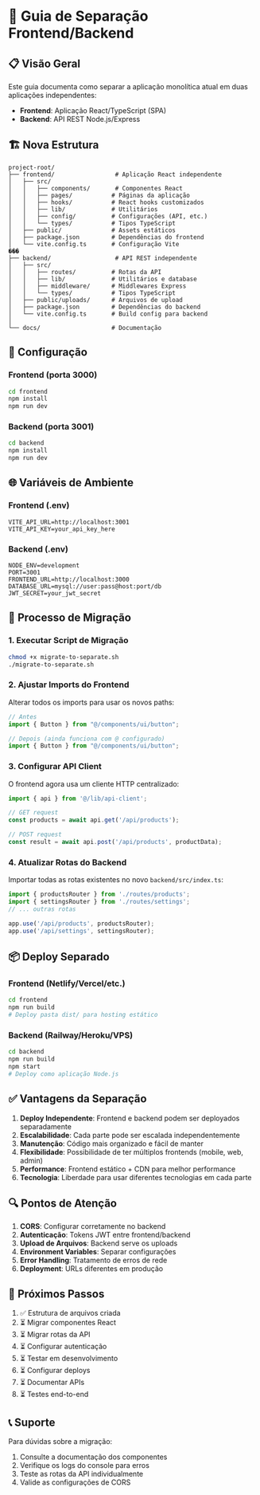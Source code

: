 # 🚀 Guia de Separação Frontend/Backend

## 📋 Visão Geral

Este guia documenta como separar a aplicação monolítica atual em duas aplicações independentes:

- **Frontend**: Aplicação React/TypeScript (SPA)
- **Backend**: API REST Node.js/Express

## 🏗️ Nova Estrutura

```
project-root/
├── frontend/                 # Aplicação React independente
│   ├── src/
│   │   ├── components/       # Componentes React
│   │   ├── pages/           # Páginas da aplicação
│   │   ├── hooks/           # React hooks customizados
│   │   ├── lib/             # Utilitários
│   │   ├── config/          # Configurações (API, etc.)
│   │   └── types/           # Tipos TypeScript
│   ├── public/              # Assets estáticos
│   ├── package.json         # Dependências do frontend
│   └── vite.config.ts       # Configuração Vite
���
├── backend/                  # API REST independente
│   ├── src/
│   │   ├── routes/          # Rotas da API
│   │   ├── lib/             # Utilitários e database
│   │   ├── middleware/      # Middlewares Express
│   │   └── types/           # Tipos TypeScript
│   ├── public/uploads/      # Arquivos de upload
│   ├── package.json         # Dependências do backend
│   └── vite.config.ts       # Build config para backend
│
└── docs/                    # Documentação
```

## 🔧 Configuração

### Frontend (porta 3000)
```bash
cd frontend
npm install
npm run dev
```

### Backend (porta 3001)
```bash
cd backend
npm install
npm run dev
```

## 🌐 Variáveis de Ambiente

### Frontend (.env)
```env
VITE_API_URL=http://localhost:3001
VITE_API_KEY=your_api_key_here
```

### Backend (.env)
```env
NODE_ENV=development
PORT=3001
FRONTEND_URL=http://localhost:3000
DATABASE_URL=mysql://user:pass@host:port/db
JWT_SECRET=your_jwt_secret
```

## 🔄 Processo de Migração

### 1. Executar Script de Migração
```bash
chmod +x migrate-to-separate.sh
./migrate-to-separate.sh
```

### 2. Ajustar Imports do Frontend
Alterar todos os imports para usar os novos paths:
```typescript
// Antes
import { Button } from "@/components/ui/button";

// Depois (ainda funciona com @ configurado)
import { Button } from "@/components/ui/button";
```

### 3. Configurar API Client
O frontend agora usa um cliente HTTP centralizado:
```typescript
import { api } from '@/lib/api-client';

// GET request
const products = await api.get('/api/products');

// POST request
const result = await api.post('/api/products', productData);
```

### 4. Atualizar Rotas do Backend
Importar todas as rotas existentes no novo `backend/src/index.ts`:
```typescript
import { productsRouter } from './routes/products';
import { settingsRouter } from './routes/settings';
// ... outras rotas

app.use('/api/products', productsRouter);
app.use('/api/settings', settingsRouter);
```

## 📦 Deploy Separado

### Frontend (Netlify/Vercel/etc.)
```bash
cd frontend
npm run build
# Deploy pasta dist/ para hosting estático
```

### Backend (Railway/Heroku/VPS)
```bash
cd backend
npm run build
npm start
# Deploy como aplicação Node.js
```

## ✅ Vantagens da Separação

1. **Deploy Independente**: Frontend e backend podem ser deployados separadamente
2. **Escalabilidade**: Cada parte pode ser escalada independentemente
3. **Manutenção**: Código mais organizado e fácil de manter
4. **Flexibilidade**: Possibilidade de ter múltiplos frontends (mobile, web, admin)
5. **Performance**: Frontend estático + CDN para melhor performance
6. **Tecnologia**: Liberdade para usar diferentes tecnologias em cada parte

## 🔍 Pontos de Atenção

1. **CORS**: Configurar corretamente no backend
2. **Autenticação**: Tokens JWT entre frontend/backend
3. **Upload de Arquivos**: Backend serve os uploads
4. **Environment Variables**: Separar configurações
5. **Error Handling**: Tratamento de erros de rede
6. **Deployment**: URLs diferentes em produção

## 🚦 Próximos Passos

1. ✅ Estrutura de arquivos criada
2. ⏳ Migrar componentes React
3. ⏳ Migrar rotas da API
4. ⏳ Configurar autenticação
5. ⏳ Testar em desenvolvimento
6. ⏳ Configurar deploys
7. ⏳ Documentar APIs
8. ⏳ Testes end-to-end

## 📞 Suporte

Para dúvidas sobre a migração:
1. Consulte a documentação dos componentes
2. Verifique os logs do console para erros
3. Teste as rotas da API individualmente
4. Valide as configurações de CORS
